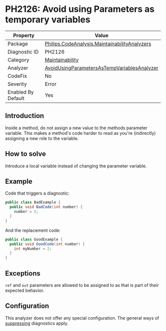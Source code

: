 # PH2126: Avoid using Parameters as temporary variables

| Property | Value  |
|--|--|
| Package | [Philips.CodeAnalysis.MaintainabilityAnalyzers](https://www.nuget.org/packages/Philips.CodeAnalysis.MaintainabilityAnalyzers) |
| Diagnostic ID | PH2126 |
| Category  | [Maintainability](../Maintainability.md) |
| Analyzer | [AvoidUsingParametersAsTempVariablesAnalyzer](https://github.com/philips-software/roslyn-analyzers/blob/master/Philips.CodeAnalysis.MaintainabilityAnalyzers/Maintainability/AvoidUsingParametersAsTempVariablesAnalyzer.cs)
| CodeFix  | No |
| Severity | Error |
| Enabled By Default | Yes |

## Introduction

Inside a method, do not assign a new value to the methods parameter variable. This makes a method's code harder to read as you're (indirectly) assigning a new role to the variable. 

## How to solve

Introduce a local variable instead of changing the parameter variable.

## Example

Code that triggers a diagnostic:
``` cs
public class BadExample {
  public void BadCode(int number) {
    number = 2;
  }
}
```

And the replacement code:
``` cs
public class GoodExample {
  public void GoodCode(int number) {
    int myNumber = 2;
  }
}
```

## Exceptions

`ref` and `out` parameters are allowed to be assigned to as that is part of their expected behavior.

## Configuration

This analyzer does not offer any special configuration. The general ways of [suppressing](https://learn.microsoft.com/en-us/dotnet/fundamentals/code-analysis/suppress-warnings) diagnostics apply.